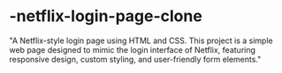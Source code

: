 # -netflix-login-page-clone
"A Netflix-style login page using HTML and CSS. This project is a simple web page designed to mimic the login interface of Netflix, featuring responsive design, custom styling, and user-friendly form elements."
